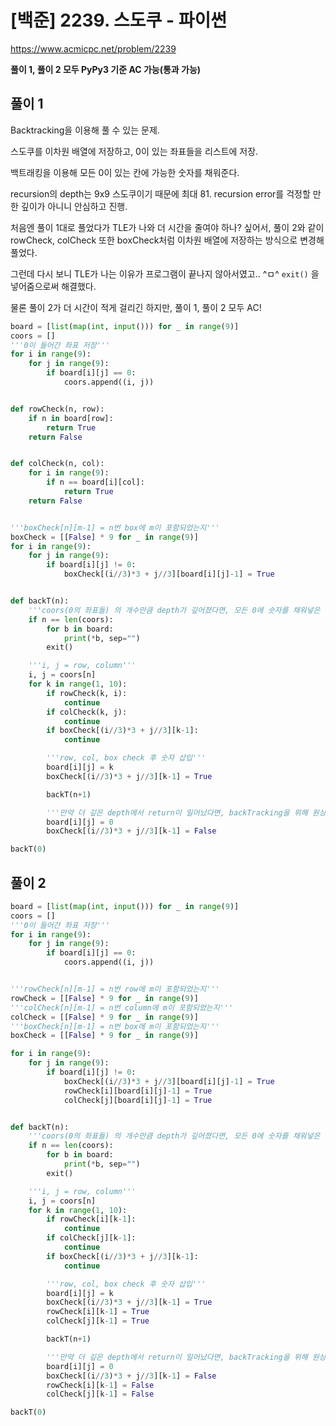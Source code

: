 # [백준] 2239. 스도쿠 - 파이썬



https://www.acmicpc.net/problem/2239



**풀이 1, 풀이 2 모두 PyPy3 기준 AC 가능(통과 가능)**



## 풀이 1

Backtracking을 이용해 풀 수 있는 문제.

스도쿠를 이차원 배열에 저장하고, 0이 있는 좌표들을 리스트에 저장.

백트래킹을 이용해 모든 0이 있는 칸에 가능한 숫자를 채워준다.

recursion의 depth는 9x9 스도쿠이기 때문에 최대 81. recursion error를 걱정할 만한 깊이가 아니니 안심하고 진행.



처음엔 풀이 1대로 풀었다가 TLE가 나와 더 시간을 줄여야 하나? 싶어서, 풀이 2와 같이 rowCheck, colCheck 또한 boxCheck처럼 이차원 배열에 저장하는 방식으로 변경해 풀었다.

그런데 다시 보니 TLE가 나는 이유가 프로그램이 끝나지 않아서였고.. ^ㅁ^ `exit()` 을 넣어줌으로써 해결했다.

물론 풀이 2가 더 시간이 적게 걸리긴 하지만, 풀이 1, 풀이 2 모두 AC!

```python
board = [list(map(int, input())) for _ in range(9)]
coors = []
'''0이 들어간 좌표 저장'''
for i in range(9):
    for j in range(9):
        if board[i][j] == 0:
            coors.append((i, j))


def rowCheck(n, row):
    if n in board[row]:
        return True
    return False


def colCheck(n, col):
    for i in range(9):
        if n == board[i][col]:
            return True
    return False


'''boxCheck[n][m-1] = n번 box에 m이 포함되었는지'''
boxCheck = [[False] * 9 for _ in range(9)]
for i in range(9):
    for j in range(9):
        if board[i][j] != 0:
            boxCheck[(i//3)*3 + j//3][board[i][j]-1] = True


def backT(n):
    '''coors(0의 좌표들) 의 개수만큼 depth가 깊어졌다면, 모든 0에 숫자를 채워넣은 상태이므로, 종료.'''
    if n == len(coors):
        for b in board:
            print(*b, sep="")
        exit()

    '''i, j = row, column'''
    i, j = coors[n]
    for k in range(1, 10):
        if rowCheck(k, i):
            continue
        if colCheck(k, j):
            continue
        if boxCheck[(i//3)*3 + j//3][k-1]:
            continue

        '''row, col, box check 후 숫자 삽입'''
        board[i][j] = k
        boxCheck[(i//3)*3 + j//3][k-1] = True

        backT(n+1)

        '''만약 더 깊은 depth에서 return이 일어났다면, backTracking을 위해 원상복구.'''
        board[i][j] = 0
        boxCheck[(i//3)*3 + j//3][k-1] = False

backT(0)
```





## 풀이 2

```python
board = [list(map(int, input())) for _ in range(9)]
coors = []
'''0이 들어간 좌표 저장'''
for i in range(9):
    for j in range(9):
        if board[i][j] == 0:
            coors.append((i, j))


'''rowCheck[n][m-1] = n번 row에 m이 포함되었는지'''
rowCheck = [[False] * 9 for _ in range(9)]
'''colCheck[n][m-1] = n번 column에 m이 포함되었는지'''
colCheck = [[False] * 9 for _ in range(9)]
'''boxCheck[n][m-1] = n번 box에 m이 포함되었는지'''
boxCheck = [[False] * 9 for _ in range(9)]

for i in range(9):
    for j in range(9):
        if board[i][j] != 0:
            boxCheck[(i//3)*3 + j//3][board[i][j]-1] = True
            rowCheck[i][board[i][j]-1] = True
            colCheck[j][board[i][j]-1] = True


def backT(n):
    '''coors(0의 좌표들) 의 개수만큼 depth가 깊어졌다면, 모든 0에 숫자를 채워넣은 상태이므로, 종료.'''
    if n == len(coors):
        for b in board:
            print(*b, sep="")
        exit()

    '''i, j = row, column'''
    i, j = coors[n]
    for k in range(1, 10):
        if rowCheck[i][k-1]:
            continue
        if colCheck[j][k-1]:
            continue
        if boxCheck[(i//3)*3 + j//3][k-1]:
            continue

        '''row, col, box check 후 숫자 삽입'''
        board[i][j] = k
        boxCheck[(i//3)*3 + j//3][k-1] = True
        rowCheck[i][k-1] = True
        colCheck[j][k-1] = True

        backT(n+1)

        '''만약 더 깊은 depth에서 return이 일어났다면, backTracking을 위해 원상복구.'''
        board[i][j] = 0
        boxCheck[(i//3)*3 + j//3][k-1] = False
        rowCheck[i][k-1] = False
        colCheck[j][k-1] = False

backT(0)
```

